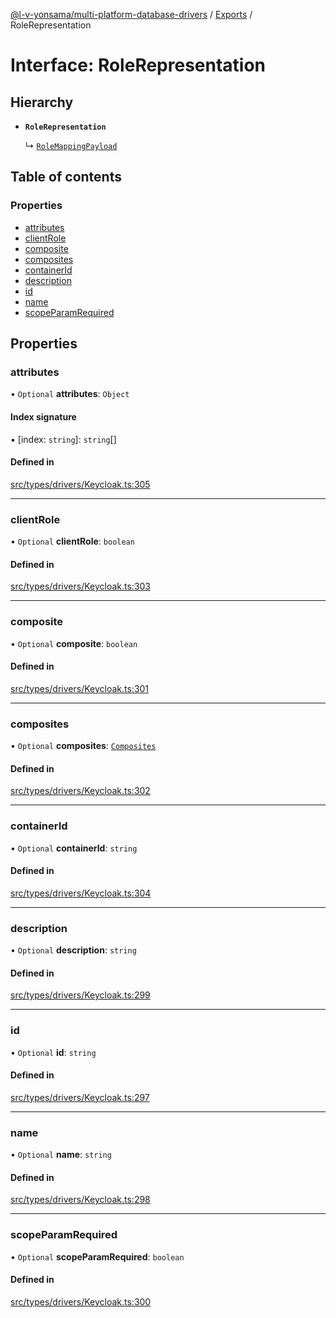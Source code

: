 [@l-v-yonsama/multi-platform-database-drivers](../README.md) / [Exports](../modules.md) / RoleRepresentation

# Interface: RoleRepresentation

## Hierarchy

- **`RoleRepresentation`**

  ↳ [`RoleMappingPayload`](RoleMappingPayload.md)

## Table of contents

### Properties

- [attributes](RoleRepresentation.md#attributes)
- [clientRole](RoleRepresentation.md#clientrole)
- [composite](RoleRepresentation.md#composite)
- [composites](RoleRepresentation.md#composites)
- [containerId](RoleRepresentation.md#containerid)
- [description](RoleRepresentation.md#description)
- [id](RoleRepresentation.md#id)
- [name](RoleRepresentation.md#name)
- [scopeParamRequired](RoleRepresentation.md#scopeparamrequired)

## Properties

### attributes

• `Optional` **attributes**: `Object`

#### Index signature

▪ [index: `string`]: `string`[]

#### Defined in

[src/types/drivers/Keycloak.ts:305](https://github.com/l-v-yonsama/db-drivers/blob/9c8d668/src/types/drivers/Keycloak.ts#L305)

___

### clientRole

• `Optional` **clientRole**: `boolean`

#### Defined in

[src/types/drivers/Keycloak.ts:303](https://github.com/l-v-yonsama/db-drivers/blob/9c8d668/src/types/drivers/Keycloak.ts#L303)

___

### composite

• `Optional` **composite**: `boolean`

#### Defined in

[src/types/drivers/Keycloak.ts:301](https://github.com/l-v-yonsama/db-drivers/blob/9c8d668/src/types/drivers/Keycloak.ts#L301)

___

### composites

• `Optional` **composites**: [`Composites`](Composites.md)

#### Defined in

[src/types/drivers/Keycloak.ts:302](https://github.com/l-v-yonsama/db-drivers/blob/9c8d668/src/types/drivers/Keycloak.ts#L302)

___

### containerId

• `Optional` **containerId**: `string`

#### Defined in

[src/types/drivers/Keycloak.ts:304](https://github.com/l-v-yonsama/db-drivers/blob/9c8d668/src/types/drivers/Keycloak.ts#L304)

___

### description

• `Optional` **description**: `string`

#### Defined in

[src/types/drivers/Keycloak.ts:299](https://github.com/l-v-yonsama/db-drivers/blob/9c8d668/src/types/drivers/Keycloak.ts#L299)

___

### id

• `Optional` **id**: `string`

#### Defined in

[src/types/drivers/Keycloak.ts:297](https://github.com/l-v-yonsama/db-drivers/blob/9c8d668/src/types/drivers/Keycloak.ts#L297)

___

### name

• `Optional` **name**: `string`

#### Defined in

[src/types/drivers/Keycloak.ts:298](https://github.com/l-v-yonsama/db-drivers/blob/9c8d668/src/types/drivers/Keycloak.ts#L298)

___

### scopeParamRequired

• `Optional` **scopeParamRequired**: `boolean`

#### Defined in

[src/types/drivers/Keycloak.ts:300](https://github.com/l-v-yonsama/db-drivers/blob/9c8d668/src/types/drivers/Keycloak.ts#L300)
